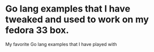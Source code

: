 # Go lang examples that I have tweaked and used to work on my fedora 33 box.
My favorite Go lang examples that I have played with
